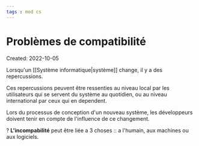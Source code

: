 ```yaml
---
tags : mod cs
---
```

# Problèmes de compatibilité
Created: 2022-10-05 

Lorsqu'un [[Système informatique|système]] change, il y a des repercussions.

Ces repercussions peuvent être ressenties au niveau local par les utilisateurs qui se servent du système au quotidien, ou au niveau international par ceux qui en dependent.

Lors du processus de conception d'un nouveau système, les développeurs doivent tenir en compte de l'influence de ce changement.

?
**L'incompabilité** peut être liée a 3 choses :: a l'humain, aux machines ou aux logiciels.
<!--SR:!2022-12-22,6,190-->